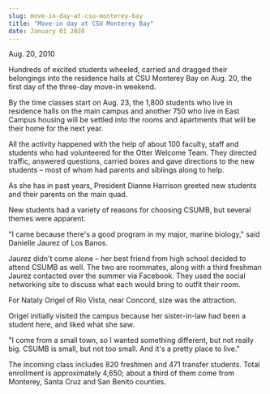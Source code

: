 ```yaml
---
slug: move-in-day-at-csu-monterey-bay
title: "Move-in day at CSU Monterey Bay"
date: January 01 2020
---
```


 
<p>Aug. 20, 2010</p>
<p>
  Hundreds of excited students wheeled, carried and dragged their belongings
  into the residence halls at CSU Monterey Bay on Aug. 20, the first day of the
  three-day move-in weekend.
</p>
<p>
  By the time classes start on Aug. 23, the 1,800 students who live in residence
  halls on the main campus and another 750 who live in East Campus housing will
  be settled into the rooms and apartments that will be their home for the next
  year.
</p>
<p>
  All the activity happened with the help of about 100 faculty, staff and
  students who had volunteered for the Otter Welcome Team. They directed
  traffic, answered questions, carried boxes and gave directions to the new
  students – most of whom had parents and siblings along to help.
</p>
<p>
  As she has in past years, President Dianne Harrison greeted new students and
  their parents on the main quad.
</p>
<p>
  New students had a variety of reasons for choosing CSUMB, but several themes
  were apparent.
</p>
<p>
  "I came because there's a good program in my major, marine biology," said
  Danielle Jaurez of Los Banos.
</p>
<p>
  Jaurez didn't come alone – her best friend from high school decided to attend
  CSUMB as well. The two are roommates, along with a third freshman Jaurez
  contacted over the summer via Facebook. They used the social networking site
  to discuss what each would bring to outfit their room.
</p>
<p>For Nataly Origel of Rio Vista, near Concord, size was the attraction.</p>
<p>
  Origel initially visited the campus because her sister-in-law had been a
  student here, and liked what she saw.
</p>
<p>
  "I come from a small town, so I wanted something different, but not really
  big. CSUMB is small, but not too small. And it's a pretty place to live."
</p>
<p>
  The incoming class includes 820 freshmen and 471 transfer students. Total
  enrollment is approximately 4,650; about a third of them come from Monterey,
  Santa Cruz and San Benito counties.
</p>
<p></p>
 
